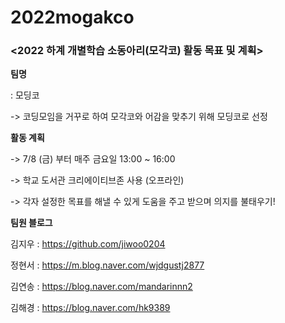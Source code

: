 # 2022mogakco


### <2022 하계 개별학습 소동아리(모각코) 활동 목표 및 계획>




**팀명**

: 모딩코

-> 코딩모임을 거꾸로 하여 모각코와 어감을 맞추기 위해 모딩코로 선정



**활동 계획**

-> 7/8 (금) 부터 매주 금요일 13:00 ~ 16:00

-> 학교 도서관 크리에이티브존 사용 (오프라인)

-> 각자 설정한 목표를 해낼 수 있게 도움을 주고 받으며 의지를 불태우기!



**팀원 블로그**

김지우 : https://github.com/jiwoo0204

정현서 : https://m.blog.naver.com/wjdgustj2877

김연송 : https://blog.naver.com/mandarinnn2

김해경 : https://blog.naver.com/hk9389
